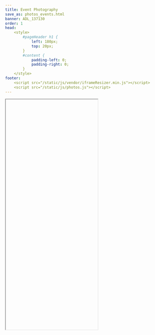 ```yaml
---
title: Event Photography
save_as: photos_events.html
banner: ADL_137130
order: 1
head: 
    <style>
        #pageHeader h1 {
            left: 180px;
            top: 20px;
        }
        #content {
            padding-left: 0;
            padding-right: 0;
        }
    </style>
footer: 
    <script src="/static/js/vendor/iframeResizer.min.js"></script>
    <script src="/static/js/photos.js"></script>
---
```


<iframe
    allow="fullscreen"
    class="album"
    data-album="Photos_Events/"
    height="750"
    id="target"
    src="about:blank">
</iframe>

